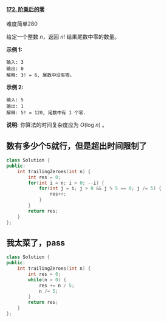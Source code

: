#### [172. 阶乘后的零](https://leetcode-cn.com/problems/factorial-trailing-zeroes/)

难度简单280

给定一个整数 *n*，返回 *n*! 结果尾数中零的数量。

**示例 1:**

```
输入: 3
输出: 0
解释: 3! = 6, 尾数中没有零。
```

**示例 2:**

```
输入: 5
输出: 1
解释: 5! = 120, 尾数中有 1 个零.
```

**说明:** 你算法的时间复杂度应为 *O*(log *n*) 。





## 数有多少个5就行，但是超出时间限制了

```c++
class Solution {
public:
    int trailingZeroes(int n) {
        int res = 0;
        for(int i = n; i > 0; --i) {
            for(int j = i; j > 0 && j % 5 == 0; j /= 5) {
                res++;
            }
        }
        return res;
    }
};
```





## 我太菜了，pass

```c++
class Solution {
public:
    int trailingZeroes(int n) {
        int res = 0;
        while(n > 0) {
            res += n / 5;
            n /= 5;
        }
        return res;
    }
};
```

